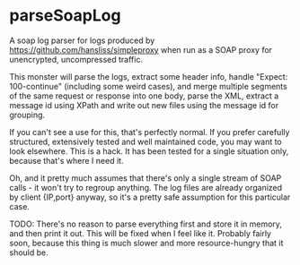 # parseSoapLog
A soap log parser for logs produced by https://github.com/hansliss/simpleproxy when run as a SOAP proxy for unencrypted, uncompressed traffic.

This monster will parse the logs, extract some header info, handle "Expect: 100-continue" (including some weird cases), and merge multiple
segments of the same request or response into one body, parse the XML, extract a message id using XPath and write out new files using the
message id for grouping.

If you can't see a use for this, that's perfectly normal.
If you prefer carefully structured, extensively tested and well maintained code, you may want to look elsewhere. This is a hack. It has been
tested for a single situation only, because that's where I need it.

Oh, and it pretty much assumes that there's only a single stream of SOAP calls - it won't try to regroup anything. The log files are already
organized by client {IP,port} anyway, so it's a pretty safe assumption for this particular case.

TODO: There's no reason to parse everything first and store it in memory, and then print it out. This will be fixed when I feel like it.
Probably fairly soon, because this thing is much slower and more resource-hungry that it should be.
